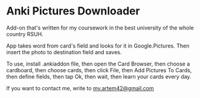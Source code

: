 # Anki Pictures Downloader
Add-on that's written for my coursework in the best university of the whole country RSUH.

App takes word from card's field and looks for it in Google.Pictures. Then insert the photo to destination field and saves. 

To use, install .ankiaddon file, then open the Card Browser, then choose a cardboard, then choose cards, then click File, then Add Pictures To Cards, then define fields, then tap Ok, then wait, then learn your cards every day. 

If you want to contact me, write to
my.artem42@gmail.com
